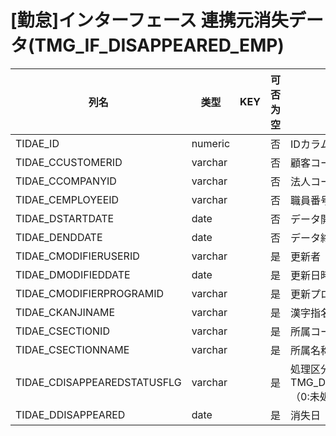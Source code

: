 # [勤怠]インターフェース  連携元消失データ(TMG_IF_DISAPPEARED_EMP)
| 列名   | 类型   | KEY  | 可否为空 | 注释   |
| ---- | ---- | ---- | ---- | ---- |
|TIDAE_ID|numeric||否|IDカラム|
|TIDAE_CCUSTOMERID|varchar||否|顧客コード|
|TIDAE_CCOMPANYID|varchar||否|法人コード|
|TIDAE_CEMPLOYEEID|varchar||否|職員番号|
|TIDAE_DSTARTDATE|date||否|データ開始日|
|TIDAE_DENDDATE|date||否|データ終了日|
|TIDAE_CMODIFIERUSERID|varchar||是|更新者|
|TIDAE_DMODIFIEDDATE|date||是|更新日時|
|TIDAE_CMODIFIERPROGRAMID|varchar||是|更新プログラムID|
|TIDAE_CKANJINAME|varchar||是|漢字指名|
|TIDAE_CSECTIONID|varchar||是|所属コード|
|TIDAE_CSECTIONNAME|varchar||是|所属名称|
|TIDAE_CDISAPPEAREDSTATUSFLG|varchar||是|処理区分 TMG_DISAPPEAREDSTATUSFLG（0:未処理、1:削除済み、9:無視）|
|TIDAE_DDISAPPEARED|date||是|消失日|
